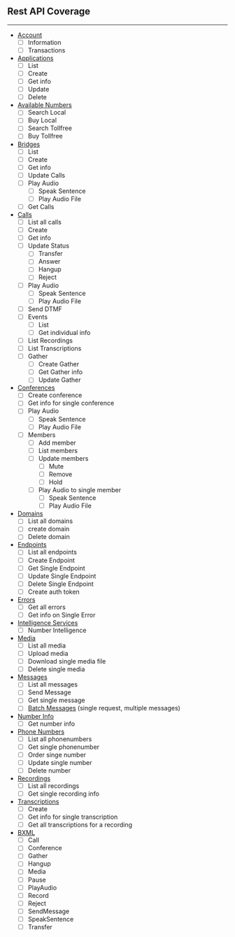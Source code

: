 ## Rest API Coverage
------------
* [Account](http://ap.bandwidth.com/docs/rest-api/account/)
    * [ ] Information
    * [ ] Transactions
* [Applications](http://ap.bandwidth.com/docs/rest-api/applications/)
    * [ ] List
    * [ ] Create
    * [ ] Get info
    * [ ] Update
    * [ ] Delete
* [Available Numbers](http://ap.bandwidth.com/docs/rest-api/available-numbers/)
    * [ ] Search Local
    * [ ] Buy Local
    * [ ] Search Tollfree
    * [ ] Buy Tollfree
* [Bridges](http://ap.bandwidth.com/docs/rest-api/bridges/)
    * [ ] List
    * [ ] Create
    * [ ] Get info
    * [ ] Update Calls
    * [ ] Play Audio
        * [ ] Speak Sentence
        * [ ] Play Audio File
    * [ ] Get Calls
* [Calls](http://ap.bandwidth.com/docs/rest-api/calls/)
    * [ ] List all calls
    * [ ] Create
    * [ ] Get info
    * [ ] Update Status
        * [ ] Transfer
        * [ ] Answer
        * [ ] Hangup
        * [ ] Reject
    * [ ] Play Audio
        * [ ] Speak Sentence
        * [ ] Play Audio File
    * [ ] Send DTMF
    * [ ] Events
        * [ ] List
        * [ ] Get individual info
    * [ ] List Recordings
    * [ ] List Transcriptions
    * [ ] Gather
        * [ ] Create Gather
        * [ ] Get Gather info
        * [ ] Update Gather
* [Conferences](http://ap.bandwidth.com/docs/rest-api/conferences/)
    * [ ] Create conference
    * [ ] Get info for single conference
    * [ ] Play Audio
        * [ ] Speak Sentence
        * [ ] Play Audio File
    * [ ] Members
        * [ ] Add member
        * [ ] List members
        * [ ] Update members
            * [ ] Mute
            * [ ] Remove
            * [ ] Hold
        * [ ] Play Audio to single member
            * [ ] Speak Sentence
            * [ ] Play Audio File
* [Domains](http://ap.bandwidth.com/docs/rest-api/domains/)
    * [ ] List all domains
    * [ ] create domain
    * [ ] Delete domain
* [Endpoints](http://ap.bandwidth.com/docs/rest-api/endpoints/)
    * [ ] List all endpoints
    * [ ] Create Endpoint
    * [ ] Get Single Endpoint
    * [ ] Update Single Endpoint
    * [ ] Delete Single Endpoint
    * [ ] Create auth token
* [Errors](http://ap.bandwidth.com/docs/rest-api/errors/)
    * [ ] Get all errors
    * [ ] Get info on Single Error
* [Intelligence Services](http://ap.bandwidth.com/docs/rest-api/intelligenceservices/)
    * [ ] Number Intelligence
* [Media](http://ap.bandwidth.com/docs/rest-api/media/)
    * [ ] List all media
    * [ ] Upload media
    * [ ] Download single media file
    * [ ] Delete single media
* [Messages](http://ap.bandwidth.com/docs/rest-api/messages/)
    * [ ] List all messages
    * [ ] Send Message
    * [ ] Get single message
    * [ ] [Batch Messages](http://ap.bandwidth.com/docs/rest-api/messages/#resourcePOSTv1usersuserIdmessages) (single request, multiple messages)
* [Number Info](http://ap.bandwidth.com/docs/rest-api/numberinfo/)
    * [ ] Get number info
* [Phone Numbers](http://ap.bandwidth.com/docs/rest-api/phonenumbers/)
    * [ ] List all phonenumbers
    * [ ] Get single phonenumber
    * [ ] Order singe number
    * [ ] Update single number
    * [ ] Delete number
* [Recordings](http://ap.bandwidth.com/docs/rest-api/recordings/)
    * [ ] List all recordings
    * [ ] Get single recording info
* [Transcriptions](http://ap.bandwidth.com/docs/rest-api/recordingsidtranscriptions/)
    * [ ] Create
    * [ ] Get info for single transcription
    * [ ] Get all transcriptions for a recording
* [BXML](http://ap.bandwidth.com/docs/xml/)
    * [ ] Call
    * [ ] Conference
    * [ ] Gather
    * [ ] Hangup
    * [ ] Media
    * [ ] Pause
    * [ ] PlayAudio
    * [ ] Record
    * [ ] Reject
    * [ ] SendMessage
    * [ ] SpeakSentence
    * [ ] Transfer
